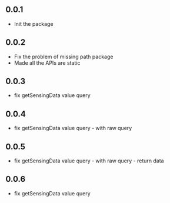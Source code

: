 ## 0.0.1

* Init the package

## 0.0.2

* Fix the problem of missing path package
* Made all the APIs are static

## 0.0.3
* fix getSensingData value query

## 0.0.4
* fix getSensingData value query - with raw query

## 0.0.5
* fix getSensingData value query - with raw query - return data

## 0.0.6
* fix getSensingData value query